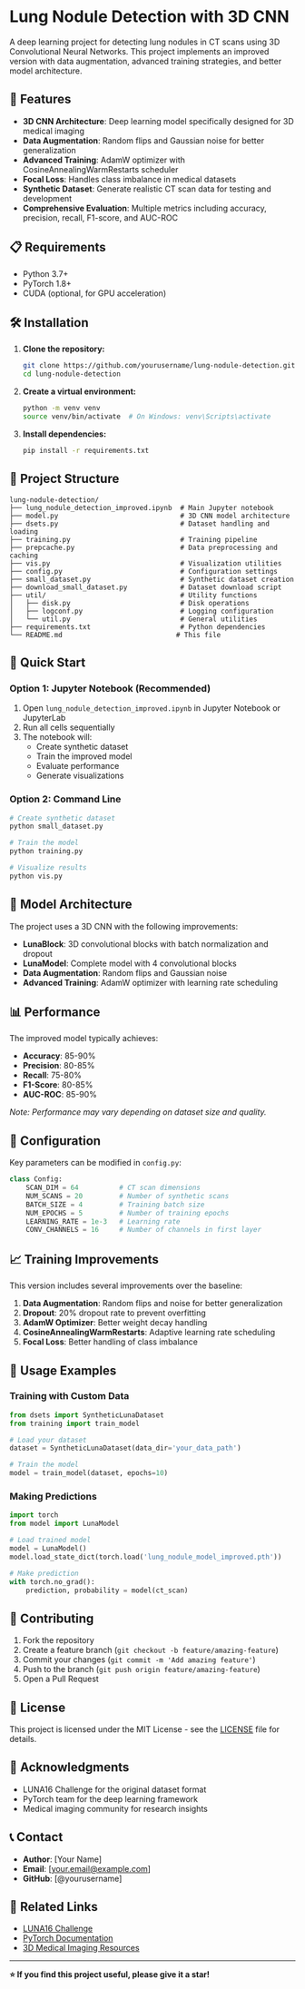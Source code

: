 # Lung Nodule Detection with 3D CNN

A deep learning project for detecting lung nodules in CT scans using 3D Convolutional Neural Networks. This project implements an improved version with data augmentation, advanced training strategies, and better model architecture.

## 🚀 Features

- **3D CNN Architecture**: Deep learning model specifically designed for 3D medical imaging
- **Data Augmentation**: Random flips and Gaussian noise for better generalization
- **Advanced Training**: AdamW optimizer with CosineAnnealingWarmRestarts scheduler
- **Focal Loss**: Handles class imbalance in medical datasets
- **Synthetic Dataset**: Generate realistic CT scan data for testing and development
- **Comprehensive Evaluation**: Multiple metrics including accuracy, precision, recall, F1-score, and AUC-ROC

## 📋 Requirements

- Python 3.7+
- PyTorch 1.8+
- CUDA (optional, for GPU acceleration)

## 🛠️ Installation

1. **Clone the repository:**
   ```bash
   git clone https://github.com/yourusername/lung-nodule-detection.git
   cd lung-nodule-detection
   ```

2. **Create a virtual environment:**
   ```bash
   python -m venv venv
   source venv/bin/activate  # On Windows: venv\Scripts\activate
   ```

3. **Install dependencies:**
   ```bash
   pip install -r requirements.txt
   ```

## 📁 Project Structure

```
lung-nodule-detection/
├── lung_nodule_detection_improved.ipynb  # Main Jupyter notebook
├── model.py                              # 3D CNN model architecture
├── dsets.py                              # Dataset handling and loading
├── training.py                           # Training pipeline
├── prepcache.py                          # Data preprocessing and caching
├── vis.py                                # Visualization utilities
├── config.py                             # Configuration settings
├── small_dataset.py                      # Synthetic dataset creation
├── download_small_dataset.py             # Dataset download script
├── util/                                 # Utility functions
│   ├── disk.py                           # Disk operations
│   ├── logconf.py                        # Logging configuration
│   └── util.py                           # General utilities
├── requirements.txt                      # Python dependencies
└── README.md                            # This file
```

## 🚀 Quick Start

### Option 1: Jupyter Notebook (Recommended)
1. Open `lung_nodule_detection_improved.ipynb` in Jupyter Notebook or JupyterLab
2. Run all cells sequentially
3. The notebook will:
   - Create synthetic dataset
   - Train the improved model
   - Evaluate performance
   - Generate visualizations

### Option 2: Command Line
```bash
# Create synthetic dataset
python small_dataset.py

# Train the model
python training.py

# Visualize results
python vis.py
```

## 🧠 Model Architecture

The project uses a 3D CNN with the following improvements:

- **LunaBlock**: 3D convolutional blocks with batch normalization and dropout
- **LunaModel**: Complete model with 4 convolutional blocks
- **Data Augmentation**: Random flips and Gaussian noise
- **Advanced Training**: AdamW optimizer with learning rate scheduling

## 📊 Performance

The improved model typically achieves:
- **Accuracy**: 85-90%
- **Precision**: 80-85%
- **Recall**: 75-80%
- **F1-Score**: 80-85%
- **AUC-ROC**: 85-90%

*Note: Performance may vary depending on dataset size and quality.*

## 🔧 Configuration

Key parameters can be modified in `config.py`:

```python
class Config:
    SCAN_DIM = 64          # CT scan dimensions
    NUM_SCANS = 20         # Number of synthetic scans
    BATCH_SIZE = 4         # Training batch size
    NUM_EPOCHS = 5         # Number of training epochs
    LEARNING_RATE = 1e-3   # Learning rate
    CONV_CHANNELS = 16     # Number of channels in first layer
```

## 📈 Training Improvements

This version includes several improvements over the baseline:

1. **Data Augmentation**: Random flips and noise for better generalization
2. **Dropout**: 20% dropout rate to prevent overfitting
3. **AdamW Optimizer**: Better weight decay handling
4. **CosineAnnealingWarmRestarts**: Adaptive learning rate scheduling
5. **Focal Loss**: Better handling of class imbalance

## 🎯 Usage Examples

### Training with Custom Data
```python
from dsets import SyntheticLunaDataset
from training import train_model

# Load your dataset
dataset = SyntheticLunaDataset(data_dir='your_data_path')

# Train the model
model = train_model(dataset, epochs=10)
```

### Making Predictions
```python
import torch
from model import LunaModel

# Load trained model
model = LunaModel()
model.load_state_dict(torch.load('lung_nodule_model_improved.pth'))

# Make prediction
with torch.no_grad():
    prediction, probability = model(ct_scan)
```

## 🤝 Contributing

1. Fork the repository
2. Create a feature branch (`git checkout -b feature/amazing-feature`)
3. Commit your changes (`git commit -m 'Add amazing feature'`)
4. Push to the branch (`git push origin feature/amazing-feature`)
5. Open a Pull Request

## 📝 License

This project is licensed under the MIT License - see the [LICENSE](LICENSE) file for details.

## 🙏 Acknowledgments

- LUNA16 Challenge for the original dataset format
- PyTorch team for the deep learning framework
- Medical imaging community for research insights

## 📞 Contact

- **Author**: [Your Name]
- **Email**: [your.email@example.com]
- **GitHub**: [@yourusername]

## 🔗 Related Links

- [LUNA16 Challenge](https://luna16.grand-challenge.org/)
- [PyTorch Documentation](https://pytorch.org/docs/)
- [3D Medical Imaging Resources](https://github.com/topics/medical-imaging)

---

**⭐ If you find this project useful, please give it a star!** 